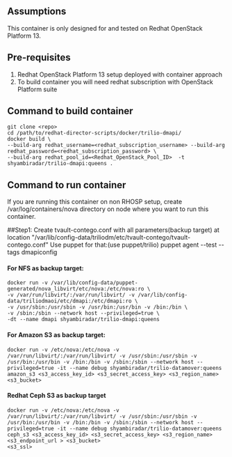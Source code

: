 ## Assumptions
This container is only designed for and tested on Redhat OpenStack Platform 13.

## Pre-requisites
1. Redhat OpenStack Platform 13 setup deployed with container approach
2. To build container you will need redhat subscription with OpenStack Platform suite

## Command to build container
```
git clone <repo>
cd /path/to/redhat-director-scripts/docker/trilio-dmapi/
docker build \
--build-arg redhat_username=<redhat_subscription_username> --build-arg redhat_password=<redhat_subscription_password> \
--build-arg redhat_pool_id=<Redhat_OpenStack_Pool_ID>  -t shyambiradar/trilio-dmapi:queens .
```

## Command to run container

If you are running this container on non RHOSP setup, create /var/log/containers/nova directory on node where you want to run this container.

##Step1:
Create tvault-contego.conf with all parameters(backup target) at location "/var/lib/config-data/triliodm/etc/tvault-contego/tvault-contego.conf"
Use puppet for that:(use puppet/trilio)
puppet agent --test --tags dmapiconfig

#### For NFS as backup target:
```
docker run -v /var/lib/config-data/puppet-generated/nova_libvirt/etc/nova:/etc/nova:ro \
-v /var/run/libvirt/:/var/run/libvirt/ -v /var/lib/config-data/triliodmaoi/etc/dmapi:/etc/dmapi:ro \
-v /usr/sbin:/usr/sbin -v /usr/bin:/usr/bin -v /bin:/bin \
-v /sbin:/sbin --network host --privileged=true \
-dt --name dmapi shyambiradar/trilio-dmapi:queens
```
#### For Amazon S3 as backup target:
```
docker run -v /etc/nova:/etc/nova -v /var/run/libvirt/:/var/run/libvirt/ -v /usr/sbin:/usr/sbin -v /usr/bin:/usr/bin -v /bin:/bin -v /sbin:/sbin --network host --privileged=true -it --name debug shyambiradar/trilio-datamover:queens amazon_s3 <s3_access_key_id> <s3_secret_access_key> <s3_region_name> <s3_bucket>
```
#### Redhat Ceph S3 as backup target
```
docker run -v /etc/nova:/etc/nova -v /var/run/libvirt/:/var/run/libvirt/ -v /usr/sbin:/usr/sbin -v /usr/bin:/usr/bin -v /bin:/bin -v /sbin:/sbin --network host --privileged=true -it --name debug shyambiradar/trilio-datamover:queens ceph_s3 <s3_access_key_id> <s3_secret_access_key> <s3_region_name> <s3_endpoint_url > <s3_bucket>
<s3_ssl>
```
